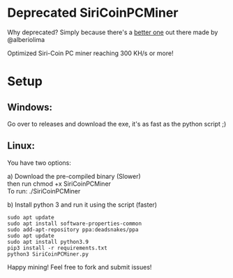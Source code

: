 # Deprecated SiriCoinPCMiner
Why deprecated? Simply because there's a [better one](https://github.com/alberiolima/siriCoin) out there made by @alberiolima

Optimized Siri-Coin PC miner reaching 300 KH/s or more!  

# Setup  

## Windows:  
Go over to releases and download the exe, it's as fast as the python script ;)  

## Linux:  

You have two options:  

a) Download the pre-compiled binary (Slower)  
then run chmod +x SiriCoinPCMiner  
To run: ./SiriCoinPCMiner  

b) Install python 3 and run it using the script (faster)  

```
sudo apt update
sudo apt install software-properties-common
sudo add-apt-repository ppa:deadsnakes/ppa
sudo apt update
sudo apt install python3.9
pip3 install -r requirements.txt
python3 SiriCoinPCMiner.py
```

Happy mining! Feel free to fork and submit issues!

